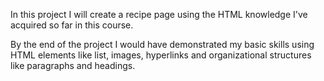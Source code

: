 In this project I will create a recipe page using the HTML knowledge I've acquired so far in this course.

By the end of the project I would have demonstrated my basic skills using HTML elements like list, images, hyperlinks and organizational structures like paragraphs and headings.
